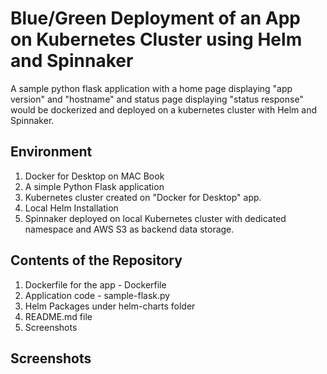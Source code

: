 # Blue/Green Deployment of an App on Kubernetes Cluster using Helm and Spinnaker

A sample python flask application with a home page displaying "app version" and "hostname" and status page displaying "status response" would be dockerized and deployed on a kubernetes cluster with Helm and Spinnaker.

## Environment
1. Docker for Desktop on MAC Book
2. A simple Python Flask application
3. Kubernetes cluster created on "Docker for Desktop" app.
4. Local Helm Installation
5. Spinnaker deployed on local Kubernetes cluster with dedicated namespace and AWS S3 as backend data storage.

## Contents of the Repository
1. Dockerfile for the app - Dockerfile
2. Application code - sample-flask.py
3. Helm Packages under helm-charts folder
4. README.md file
5. Screenshots


## Screenshots
